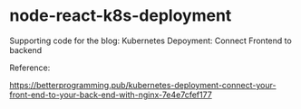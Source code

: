 # node-react-k8s-deployment
Supporting code for the blog: Kubernetes Depoyment: Connect Frontend to backend

Reference:

https://betterprogramming.pub/kubernetes-deployment-connect-your-front-end-to-your-back-end-with-nginx-7e4e7cfef177
